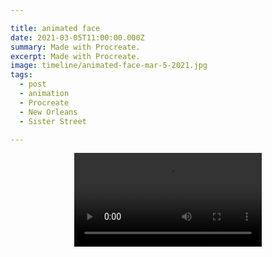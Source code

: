 ```yaml
---

title: animated face
date: 2021-03-05T11:00:00.000Z
summary: Made with Procreate.
excerpt: Made with Procreate.
image: timeline/animated-face-mar-5-2021.jpg
tags:
  - post 
  - animation
  - Procreate
  - New Orleans
  - Sister Street

---
```


<div style="width: 100%; text-align: center;">
<video controls loop>
  <source type="video/mp4" src="/static/img/animations/mp4s/animated-face-mar-5-2021-wm.mp4"></source>
  <p>Your browser does not support the video element.</p>
</video>
</div>